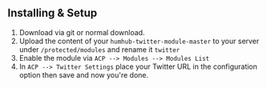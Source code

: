 ## Installing & Setup
1. Download via git or normal download.
2. Upload the content of your `humhub-twitter-module-master` to your server under `/protected/modules` and rename it `twitter`
3. Enable the module via `ACP --> Modules --> Modules List`
4. In `ACP --> Twitter Settings` place your Twitter URL in the configuration option then save and now you're done.
